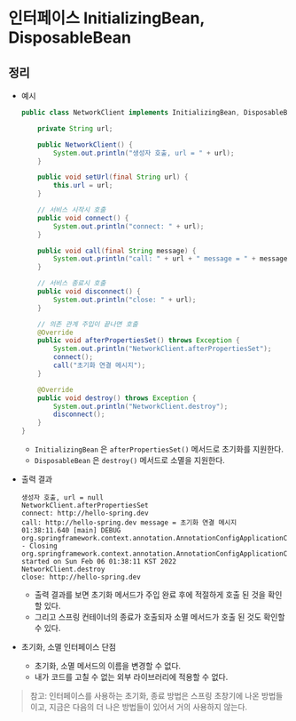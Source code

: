 # 인터페이스 InitializingBean, DisposableBean

## 정리

- 예시
  ```Java
  public class NetworkClient implements InitializingBean, DisposableBean {

      private String url;

      public NetworkClient() {
          System.out.println("생성자 호출, url = " + url);
      }

      public void setUrl(final String url) {
          this.url = url;
      }

      // 서비스 시작시 호출
      public void connect() {
          System.out.println("connect: " + url);
      }

      public void call(final String message) {
          System.out.println("call: " + url + " message = " + message);
      }

      // 서비스 종료시 호출
      public void disconnect() {
          System.out.println("close: " + url);
      }

      // 의존 관계 주입이 끝나면 호출
      @Override
      public void afterPropertiesSet() throws Exception {
          System.out.println("NetworkClient.afterPropertiesSet");
          connect();
          call("초기화 연결 메시지");
      }

      @Override
      public void destroy() throws Exception {
          System.out.println("NetworkClient.destroy");
          disconnect();
      }
  }
  ```
  - `InitializingBean` 은 `afterPropertiesSet()` 메서드로 초기화를 지원한다.
  - `DisposableBean` 은 `destroy()` 메서드로 소멸을 지원한다.

- 출력 결과
  ```text
  생성자 호출, url = null
  NetworkClient.afterPropertiesSet
  connect: http://hello-spring.dev
  call: http://hello-spring.dev message = 초기화 연결 메시지
  01:38:11.640 [main] DEBUG org.springframework.context.annotation.AnnotationConfigApplicationContext - Closing org.springframework.context.annotation.AnnotationConfigApplicationContext@15bb5034, started on Sun Feb 06 01:38:11 KST 2022
  NetworkClient.destroy
  close: http://hello-spring.dev
  ```
  - 출력 결과를 보면 초기화 메서드가 주입 완료 후에 적절하게 호출 된 것을 확인할  있다.
  - 그리고 스프링 컨테이너의 종료가 호출되자 소멸 메서드가 호출 된 것도 확인할 수 있다.
- 초기화, 소멸 인터페이스 단점
  - 초기화, 소멸 메서드의 이름을 변경할 수 없다.
  - 내가 코드를 고칠 수 없는 외부 라이브러리에 적용할 수 없다.

> 참고: 인터페이스를 사용하는 초기화, 종료 방법은 스프링 초창기에 나온 방법들이고, 지금은 다음의 더 나은 방법들이 있어서 거의 사용하지 않는다.
